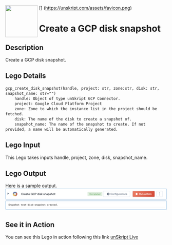 [<img align="left" src="https://unskript.com/assets/favicon.png" width="100" height="100" style="padding-right: 5px">]
(https://unskript.com/assets/favicon.png)
<h1>Create a GCP disk snapshot</h1>

## Description
Create a GCP disk snapshot.

## Lego Details
	gcp_create_disk_snapshot(handle, project: str, zone:str, disk: str, snapshot_name: str="")
		handle: Object of type unSkript GCP Connector.
		project: Google Cloud Platform Project
		zone: Zone to which the instance list in the project should be fetched.
		disk: The name of the disk to create a snapshot of.
		snapshot_name: The name of the snapshot to create. If not provided, a name will be automatically generated.


## Lego Input
This Lego takes inputs handle, project, zone, disk, snapshot_name.

## Lego Output
Here is a sample output.
<img src="./1.png">

## See it in Action

You can see this Lego in action following this link [unSkript Live](https://us.app.unskript.io)